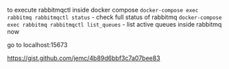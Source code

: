 to execute rabbitmqctl inside docker compose
`docker-compose exec rabbitmq rabbitmqctl status` - check full status of rabbitmq
`docker-compose exec rabbitmq rabbitmqctl list_queues` - list active queues inside rabbitmq now

go to localhost:15673

https://gist.github.com/jemc/4b89d6bbf3c7a07bee83